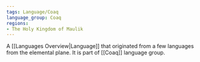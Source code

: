 ```yaml
---
tags: Language/Coaq
language_group: Coaq
regions:
- The Holy Kingdom of Maulik
---
```

A [[Languages Overview|Language]] that originated from a few languages from the elemental plane. It is part of [[Coaq]] language group.